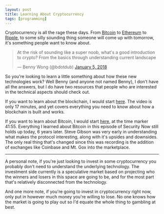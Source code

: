 ```yaml
---
layout: post
title: Learning About Cryptocurrency
tags: [programming]
---
```


Cryptocurrency is all the rage these days. From [Bitcoin](https://en.wikipedia.org/wiki/Bitcoin) to [Ethereum](https://en.wikipedia.org/wiki/Ethereum) to [Ripple](https://en.wikipedia.org/wiki/Ripple_(payment_protocol)), to some silly sounding thing someone will come up with tomorrow, it's something people want to know about.

<blockquote class="twitter-tweet" data-lang="en"><p lang="en" dir="ltr">At the risk of sounding like a super noob, what&#39;s a good introduction to crypto? From the basics through understanding current landscape</p>&mdash; Benny Wong (@bdotdub) <a href="https://twitter.com/bdotdub/status/949389088976711680?ref_src=twsrc%5Etfw">January 5, 2018</a></blockquote> <script async src="https://platform.twitter.com/widgets.js" charset="utf-8"></script> 

So you're looking to learn a little something about how these new technologies work? Well Benny (and anyone not named Benny), I don't have all the answers, but I do have two resources that people who are interested in the technical aspects should check out.

If you want to learn about the blockchain, I would start [here](https://anders.com/blockchain/). The video is only 17 minutes, and yet covers everything you need to know about how a blockchain is built and works.

If you want to learn about Bitcoin, I would start [here](https://twit.tv/shows/security-now/episodes/287), at the time marker 41:55. Everything I learned about Bitcoin in this episode of Security Now still holds up today, 6 years later. Steve Gibson was very early in understanding what makes the protocol interesting, along with it's upsides and downsides. The only real thing that's changed since this was recording is the addition of exchanges like Coinbase and Mt. Gox into the marketplace.

---

A personal note, if you're just looking to invest in some cryptocurrency you probably don't need to understand the underlying technology. The investment side currently is a speculative market based on projecting who the winners and losers in this space are going to be, and for the most part that's relatively disconnected from the technology.

And one more note, if you're going to invest in cryptocurrency right now, only put in however much money you're willing to lose. No one knows how the market is going to play out so I'd equate the whole thing to gambling at best.